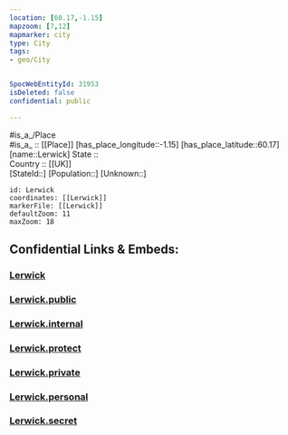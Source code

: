 ```yaml
---
location: [60.17,-1.15] 
mapzoom: [7,12] 
mapmarker: city 
type: City
tags:
- geo/City


SpocWebEntityId: 31953
isDeleted: false
confidential: public

---
```

#is_a_/Place  
#is_a_ :: [[Place]] 
[has_place_longitude::-1.15] 
[has_place_latitude::60.17] 
[name::Lerwick] 
State ::  
Country :: [[UK]]  
[StateId::] 
[Population::] 
[Unknown::] 


```leaflet
id: Lerwick
coordinates: [[Lerwick]] 
markerFile: [[Lerwick]] 
defaultZoom: 11 
maxZoom: 18
```


## Confidential Links & Embeds: 

### [Lerwick](/_Standards/Earth/Continent/Europe/Europe~North/UK/Scotland/counties~Scotland/Shetland_Islands/Lerwick.md) 

### [Lerwick.public](/_public/Earth/Continent/Europe/Europe~North/UK/Scotland/counties~Scotland/Shetland_Islands/Lerwick.public.md) 

### [Lerwick.internal](/_internal/Earth/Continent/Europe/Europe~North/UK/Scotland/counties~Scotland/Shetland_Islands/Lerwick.internal.md) 

### [Lerwick.protect](/_protect/Earth/Continent/Europe/Europe~North/UK/Scotland/counties~Scotland/Shetland_Islands/Lerwick.protect.md) 

### [Lerwick.private](/_private/Earth/Continent/Europe/Europe~North/UK/Scotland/counties~Scotland/Shetland_Islands/Lerwick.private.md) 

### [Lerwick.personal](/_personal/Earth/Continent/Europe/Europe~North/UK/Scotland/counties~Scotland/Shetland_Islands/Lerwick.personal.md) 

### [Lerwick.secret](/_secret/Earth/Continent/Europe/Europe~North/UK/Scotland/counties~Scotland/Shetland_Islands/Lerwick.secret.md)

